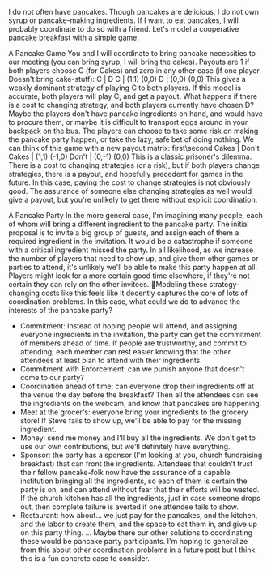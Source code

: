 I do not often have pancakes. Though pancakes are delicious, I do not own syrup or pancake-making ingredients. If I want to eat pancakes, I will probably coordinate to do so with a friend. Let's model a cooperative pancake breakfast with a simple game.

A Pancake Game
You and I will coordinate to bring pancake necessities to our meeting (you can bring syrup, I will bring the cakes). Payouts are 1 if both players choose C (for Cakes) and zero in any other case (if one player Doesn't bring cake-stuff):
	C 	|	 D
C | (1,1) 	(0,0)
D | (0,0)  	(0,0)
This gives a weakly dominant strategy of playing C to both players. If this model is accurate, both players will play C, and get a payout.
What happens if there is a cost to changing strategy, and both players currently have chosen D? Maybe the players don't have pancake ingredients on hand, and would have to procure them, or maybe it is difficult to transport eggs around in your backpack on the bus. The players can choose to take some risk on making the pancake party happen, or take the lazy, safe bet of doing nothing.
We can think of this game with a new payout matrix:
first\second	Cakes 	|	Don't
Cakes  |  (1,1) 	(-1,0)
Don't    | (0,-1)  		(0,0)
This is a classic prisoner's dilemma. There is a cost to changing strategies (or a risk), but if both players change strategies, there is a payout, and hopefully precedent for games in the future. In this case, paying the cost to change strategies is not obviously good. The assurance of someone else changing strategies as well would give a payout, but you're unlikely to get there without explicit coordination. 

A Pancake Party
In the more general case, I'm imagining many people, each of whom will bring a different ingredient to the pancake party. The initial proposal is to invite a big group of guests, and assign each of them a required ingredient in the invitation. It would be a catastrophe if someone with a critical ingredient missed the party. In all likelihood, as we increase the number of players that need to show up, and give them other games or parties to attend, it's unlikely we'll be able to make this party happen at all. Players might look for a more certain good time elsewhere, if they're not certain they can rely on the other invitees.
Modeling these strategy-changing costs like this feels like it decently captures the core of lots of coordination problems. In this case, what could we do to advance the interests of the pancake party?
- Commitment: Instead of hoping people will attend, and assigning everyone ingredients in the invitation, the party can get the commitment of members ahead of time. If people are trustworthy, and commit to attending, each member can rest easier knowing that the other attendees at least plan to attend with their ingredients.
- Commitment with Enforcement: can we punish anyone that doesn't come to our party?
- Coordination ahead of time: can everyone drop their ingredients off at the venue the day before the breakfast? Then all the attendees can see the ingredients on the webcam, and know that pancakes are happening.
- Meet at the grocer's: everyone bring your ingredients to the grocery store! If Steve fails to show up, we'll be able to pay for the missing ingredient.
- Money: send me money and I'll buy all the ingredients. We don't get to use our own contributions, but we'll definitely have everything.
- Sponsor: the party has a sponsor (I'm looking at you, church fundraising breakfast) that can front the ingredients. Attendees that couldn't trust their fellow pancake-folk now have the assurance of a capable institution bringing all the ingredients, so each of them is certain the party is on, and can attend without fear that their efforts will be wasted. If the church kitchen has all the ingredients, just in case someone drops out, then complete failure is averted if  one attendee fails to show.
- Restaurant: how about... we just pay for the pancakes, and the kitchen, and the labor to create them, and the space to eat them in, and give up on this party thing.
...
Maybe there our other solutions to coordinating these would be pancake party participants. I'm hoping to generalize from this about other coordination problems in a future post but I think this is a fun concrete case to consider.
